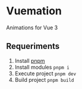 # Vuemation

Animations for Vue 3

## Requeriments

1. Install [pnpm](https://pnpm.io/es/installation)
2. Install modules `
pnpm i 
`
3. Execute project `
pnpm dev
`
4. Build project `
pnpm build
`
